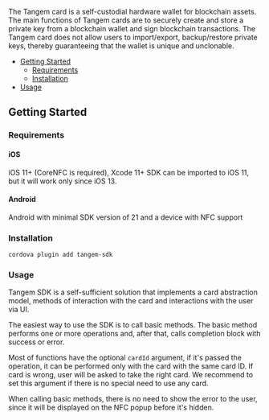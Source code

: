 
The Tangem card is a self-custodial hardware wallet for blockchain assets. The main functions of Tangem cards are to securely create and store a private key from a blockchain wallet and sign blockchain transactions. The Tangem card does not allow users to import/export, backup/restore private keys, thereby guaranteeing that the wallet is unique and unclonable.

- [Getting Started](#getting-started)
	- [Requirements](#requirements)
	- [Installation](#installation)
- [Usage](#usage)

## Getting Started

### Requirements
#### iOS
iOS 11+ (CoreNFC is required), Xcode 11+
SDK can be imported to iOS 11, but it will work only since iOS 13.

#### Android
Android with minimal SDK version of 21 and a device with NFC support

### Installation
```cordova plugin add tangem-sdk```


### Usage
Tangem SDK is a self-sufficient solution that implements a card abstraction model, methods of interaction with the card and interactions with the user via UI.

The easiest way to use the SDK is to call basic methods. The basic method performs one or more operations and, after that, calls completion block with success or error.

Most of functions have the optional `cardId` argument, if it's passed the operation, it can be performed only with the card with the same card ID. If card is wrong, user will be asked to take the right card.
We recommend to set this argument if there is no special need to use any card.

When calling basic methods, there is no need to show the error to the user, since it will be displayed on the NFC popup before it's hidden.